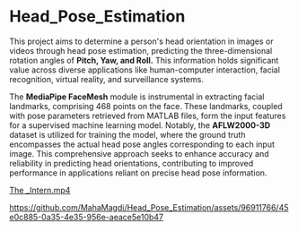 # Head_Pose_Estimation

This project aims to determine a person's head orientation in images or videos through head pose estimation, predicting the three-dimensional rotation angles of **Pitch, Yaw, and Roll.** This information holds significant value across diverse applications like human-computer interaction, facial recognition, virtual reality, and surveillance systems.

The **MediaPipe FaceMesh** module is instrumental in extracting facial landmarks, comprising 468 points on the face. These landmarks, coupled with pose parameters retrieved from MATLAB files, form the input features for a supervised machine learning model. Notably, the **AFLW2000-3D** dataset is utilized for training the model, where the ground truth encompasses the actual head pose angles corresponding to each input image. This comprehensive approach seeks to enhance accuracy and reliability in predicting head orientations, contributing to improved performance in applications reliant on precise head pose information.

[The _Intern.mp4](Untitled%20e96dbe17dbe54488a3f126b1de92988b/The__Intern.mp4)








https://github.com/MahaMagdi/Head_Pose_Estimation/assets/96911766/45e0c885-0a35-4e35-956e-aeace5e10b47


